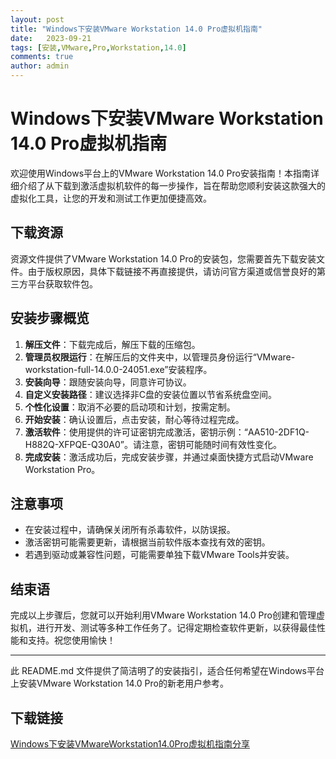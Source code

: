```yaml
---
layout: post
title: "Windows下安装VMware Workstation 14.0 Pro虚拟机指南"
date:   2023-09-21
tags: [安装,VMware,Pro,Workstation,14.0]
comments: true
author: admin
---
```

# Windows下安装VMware Workstation 14.0 Pro虚拟机指南

欢迎使用Windows平台上的VMware Workstation 14.0 Pro安装指南！本指南详细介绍了从下载到激活虚拟机软件的每一步操作，旨在帮助您顺利安装这款强大的虚拟化工具，让您的开发和测试工作更加便捷高效。

## 下载资源
资源文件提供了VMware Workstation 14.0 Pro的安装包，您需要首先下载安装文件。由于版权原因，具体下载链接不再直接提供，请访问官方渠道或信誉良好的第三方平台获取软件包。

## 安装步骤概览
1. **解压文件**：下载完成后，解压下载的压缩包。
2. **管理员权限运行**：在解压后的文件夹中，以管理员身份运行“VMware-workstation-full-14.0.0-24051.exe”安装程序。
3. **安装向导**：跟随安装向导，同意许可协议。
4. **自定义安装路径**：建议选择非C盘的安装位置以节省系统盘空间。
5. **个性化设置**：取消不必要的启动项和计划，按需定制。
6. **开始安装**：确认设置后，点击安装，耐心等待过程完成。
7. **激活软件**：使用提供的许可证密钥完成激活，密钥示例：“AA510-2DF1Q-H882Q-XFPQE-Q30A0”。请注意，密钥可能随时间有效性变化。
8. **完成安装**：激活成功后，完成安装步骤，并通过桌面快捷方式启动VMware Workstation Pro。

## 注意事项
- 在安装过程中，请确保关闭所有杀毒软件，以防误报。
- 激活密钥可能需要更新，请根据当前软件版本查找有效的密钥。
- 若遇到驱动或兼容性问题，可能需要单独下载VMware Tools并安装。

## 结束语
完成以上步骤后，您就可以开始利用VMware Workstation 14.0 Pro创建和管理虚拟机，进行开发、测试等多种工作任务了。记得定期检查软件更新，以获得最佳性能和支持。祝您使用愉快！

---

此 README.md 文件提供了简洁明了的安装指引，适合任何希望在Windows平台上安装VMware Workstation 14.0 Pro的新老用户参考。

## 下载链接

[Windows下安装VMwareWorkstation14.0Pro虚拟机指南分享](https://pan.quark.cn/s/40531f47e4bd)